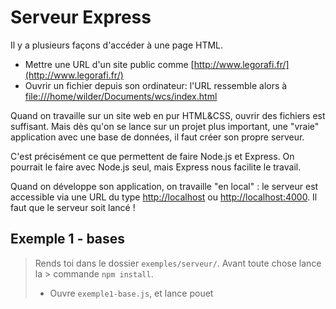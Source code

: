 # Serveur Express

Il y a plusieurs façons d'accéder à une page HTML.

* Mettre une URL d'un site public comme [http://www.legorafi.fr/](http://www.legorafi.fr/)
* Ouvrir un fichier depuis son ordinateur: l'URL ressemble alors à [file:///home/wilder/Documents/wcs/index.html](file:///home/wilder/Documents/wcs/index.html)

Quand on travaille sur un site web en pur HTML&CSS, ouvrir des fichiers est suffisant.
Mais dès qu'on se lance sur un projet plus important, une "vraie" application avec une base de données, il faut créer son propre serveur.

C'est précisément ce que permettent de faire Node.js et Express. On pourrait le faire
avec Node.js seul, mais Express nous facilite le travail.

Quand on développe son application, on travaille "en local" : le serveur est accessible via une URL du type
[http://localhost](http://localhost) ou [http://localhost:4000](http://localhost:4000). Il faut que le serveur soit lancé !

## Exemple 1 - bases

> Rends toi dans le dossier `exemples/serveur/`.
> Avant toute chose lance la > commande `npm install`.
>
> * Ouvre `exemple1-base.js`, et lance pouet
